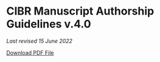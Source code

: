 # CIBR Manuscript Authorship Guidelines v.4.0
_Last revised 15 June 2022_

[Download PDF File](https://github.com/FLARE-forecast/flare-forecast.github.io/raw/master/assets/CIBR_AuthorshipGuidelines_v4_15June2022.pdf)